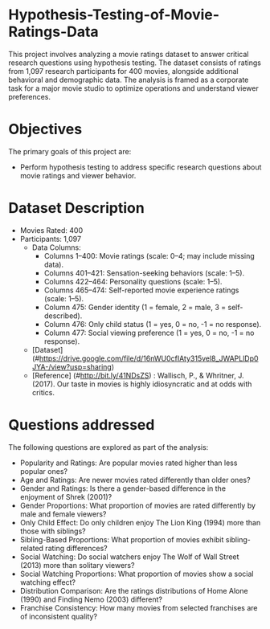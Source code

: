 # Hypothesis-Testing-of-Movie-Ratings-Data
This project involves analyzing a movie ratings dataset to answer critical research questions using hypothesis testing.
The dataset consists of ratings from 1,097 research participants for 400 movies, alongside additional behavioral and demographic data. The analysis is framed as a corporate task for a major movie studio to optimize operations and understand viewer preferences.

# Objectives
The primary goals of this project are:
  - Perform hypothesis testing to address specific research questions about movie ratings and viewer behavior.

# Dataset Description
- Movies Rated: 400
- Participants: 1,097
  - Data Columns:
    - Columns 1–400: Movie ratings (scale: 0–4; may include missing data).
    - Columns 401–421: Sensation-seeking behaviors (scale: 1–5).
    - Columns 422–464: Personality questions (scale: 1–5).
    - Columns 465–474: Self-reported movie experience ratings (scale: 1–5).
    - Column 475: Gender identity (1 = female, 2 = male, 3 = self-described).
    - Column 476: Only child status (1 = yes, 0 = no, -1 = no response).
    - Column 477: Social viewing preference (1 = yes, 0 = no, -1 = no response).
  - [Dataset] (#https://drive.google.com/file/d/16nWU0cfIAty315vel8_JWAPLlDp0JYA-/view?usp=sharing)
  - [Reference] (#http://bit.ly/41NDsZS) : Wallisch, P., & Whritner, J. (2017). Our taste in movies is highly idiosyncratic and at odds with critics.

# Questions addressed 
The following questions are explored as part of the analysis:
  - Popularity and Ratings: Are popular movies rated higher than less popular ones?
  - Age and Ratings: Are newer movies rated differently than older ones?
  - Gender and Ratings: Is there a gender-based difference in the enjoyment of Shrek (2001)?
  - Gender Proportions: What proportion of movies are rated differently by male and female viewers?
  - Only Child Effect: Do only children enjoy The Lion King (1994) more than those with siblings?
  - Sibling-Based Proportions: What proportion of movies exhibit sibling-related rating differences?
  - Social Watching: Do social watchers enjoy The Wolf of Wall Street (2013) more than solitary viewers?
  - Social Watching Proportions: What proportion of movies show a social watching effect?
  - Distribution Comparison: Are the ratings distributions of Home Alone (1990) and Finding Nemo (2003) different?
  - Franchise Consistency: How many movies from selected franchises are of inconsistent quality?
